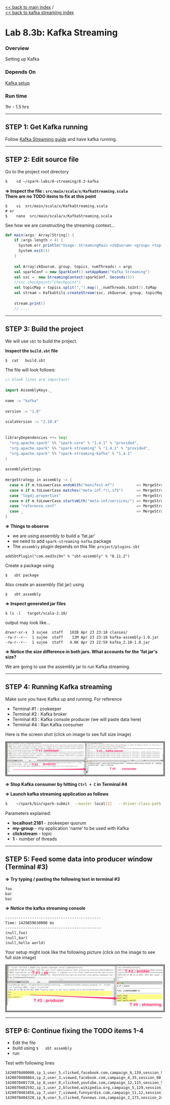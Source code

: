 [<< back to main index](../../README.md)  /  
[<< back to kafka streaming index](README.md)  

Lab 8.3b: Kafka Streaming
=================

### Overview
Setting up Kafka

### Depends On 
[Kafka setup](1-kafka-setup.md)

### Run time
1hr - 1.5 hrs


-----------------------------
STEP 1: Get Kafka running
-----------------------------
Follow [Kafka Streaming guide](1-kafka-setup.md) and have kafka running.

---------------------
STEP 2: Edit source file
---------------------
Go to the project root directory
```bash
$    cd ~/spark-labs/8-streaming/8.3-kafka
```

**=> Inspect the file : `src/main/scala/x/KafkaStreaming.scala`**  
**There are no TODO items to fix at this point**

```
$    vi  src/main/scala/x/KafkaStreaming.scala
# or 
$    nano  src/main/scala/x/KafkaStreaming.scala
```

See how we are constructing the streaming context...
```scala
def main(args: Array[String]) {
    if (args.length < 4) {
      System.err.println("Usage: StreamingMain <zkQuorum> <group> <topics> <numThreads>")
      System.exit(1)
    }

    val Array(zkQuorum, group, topics, numThreads) = args
    val sparkConf = new SparkConf().setAppName("Kafka Streaming")
    val ssc =  new StreamingContext(sparkConf, Seconds(5))
    //ssc.checkpoint("checkpoint")
    val topicMap = topics.split(",").map((_,numThreads.toInt)).toMap
    val stream = KafkaUtils.createStream(ssc, zkQuorum, group, topicMap)

    stream.print()
    // ....

```

--------------------------
STEP 3: Build the project
--------------------------
We will use `sbt` to build the project.  

**Inspect the `build.sbt` file**
```bash
$  cat   build.sbt
```

The file will look follows:
```scala
// blank lines are important!

import AssemblyKeys._

name := "kafka"

version := "1.0"

scalaVersion := "2.10.4"


libraryDependencies ++= Seq(
  "org.apache.spark" %% "spark-core" % "1.4.1" % "provided",
  "org.apache.spark" %% "spark-streaming" % "1.4.1" % "provided",
  "org.apache.spark" %% "spark-streaming-kafka" % "1.4.1"
)

assemblySettings

mergeStrategy in assembly := {
  case m if m.toLowerCase.endsWith("manifest.mf")          => MergeStrategy.discard
  case m if m.toLowerCase.matches("meta-inf.*\\.sf$")      => MergeStrategy.discard
  case "log4j.properties"                                  => MergeStrategy.discard
  case m if m.toLowerCase.startsWith("meta-inf/services/") => MergeStrategy.filterDistinctLines
  case "reference.conf"                                    => MergeStrategy.concat
  case _                                                   => MergeStrategy.first
}

```

**=> Things to observe**  
* we are using assembly to build a 'fat.jar'
* we need to add `spark-streaming-kafka` package
* The `assembly` plugin depends on this file:  `project/plugins.sbt`
 
```
addSbtPlugin("com.eed3si9n" % "sbt-assembly" % "0.11.2")

```

Create a package using
```
$   sbt package
```

Also create an assembly (fat jar) using
```
$   sbt assembly
```

**=> Inspect generated jar files**
```
$ ls -l   target/scala-2.10/
```

output may look like...
```
drwxr-xr-x  3 sujee  staff   102B Apr 23 23:18 classes/
-rw-r--r--  1 sujee  staff    12M Apr 23 23:18 kafka-assembly-1.0.jar
-rw-r--r--  1 sujee  staff   4.6K Apr 23 22:59 kafka_2.10-1.0.jar
```

**=> Notice the size difference in both jars.  What accounts for the 'fat jar's size?**   

We are going to use the assembly jar to run Kafka streaming.


--------------------------
STEP 4: Running Kafka streaming
--------------------------
Make sure you have Kafka up and running.  For reference
* Terminal #1  : zookeeper
* Terminal #2  : Kafka broker
* Terminal #3  : Kafka console producer (we will paste data here)
* Terminal #4  : Ran Kafka consumer

Here is the screen shot (click on image to see full size image)

<a href="../../images/8.3a-streaming-small.png"><img src="../../images/8.3a-streaming-small.png" style="border: 5px solid grey; max-width:100%;"/></a>


**=> Stop Kafka consumer by hitting `Ctrl + C` in Terminal #4**  

**=> Launch kafka streaming application as follows**  
```bash
$    ~/spark/bin/spark-submit  --master local[2]   --driver-class-path logging/  --class x.KafkaStreaming  target/scala-2.10/kafka-assembly-1.0.jar   localhost:2181   my-group   clickstream    1    
```

Parameters explained:
* **localhost:2181**    - zookeeper quorum
* **my-group**  - my application 'name' to be used with Kafka
* **clickstream** - topic
* **1**  - number of threads

--------------------------
STEP 5: Feed some data into producer window (Terminal #3)
--------------------------
**=> Try typing / pasting the following text in terminal #3**  
```
foo
bar
baz
```

**=> Notice the kafka streaming console**  
```
-------------------------------------------
Time: 1429859630000 ms
-------------------------------------------
(null,foo)
(null,bar)
(null,hello world)
```

Your setup might look like the following picture
(click on the image to see full size image)

<a href="../../images/8.3b-streaming-small.png"><img src="../../images/8.3b-streaming-small.png" style="border: 5px solid grey; max-width:100%;"/></a>

--------------------------
STEP 6: Continue fixing the TODO items 1-4
--------------------------

* Edit the file
* build using `$   sbt assembly`
* run

Test with following lines
```
1420070400000,ip_1,user_5,clicked,facebook.com,campaign_6,139,session_98
1420070400864,ip_2,user_3,viewed,facebook.com,campaign_4,35,session_98
1420070401728,ip_8,user_8,clicked,youtube.com,campaign_12,115,session_92
1420070402592,ip_1,user_2,blocked,wikipedia.org,campaign_5,129,session_91
1420070403456,ip_7,user_7,viewed,funnyordie.com,campaign_11,12,session_13
1420070404320,ip_9,user_5,clicked,foxnews.com,campaign_2,173,session_24
```